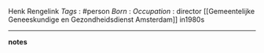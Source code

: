 Henk Rengelink
*Tags* : #person 
*Born* :
*Occupation* : director [[Gemeentelijke Geneeskundige en Gezondheidsdienst Amsterdam]] in1980s

---
**notes**